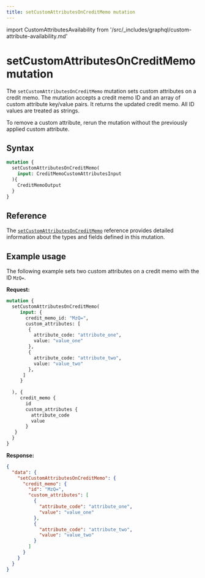 ```yaml
---
title: setCustomAttributesOnCreditMemo mutation
---
```


import CustomAttributesAvailability from '/src/_includes/graphql/custom-attribute-availability.md'

# setCustomAttributesOnCreditMemo mutation

<CustomAttributesAvailability />

The `setCustomAttributesOnCreditMemo` mutation sets custom attributes on a credit memo. The mutation accepts a credit memo ID and an array of custom attribute key/value pairs. It returns the updated credit memo. All ID values are treated as strings.

To remove a custom attribute, rerun the mutation without the previously applied custom attribute.

## Syntax

```graphql
mutation {
  setCustomAttributesOnCreditMemo(
    input: CreditMemoCustomAttributesInput
  ){    
    CreditMemoOutput
  }
}
```

## Reference

The [`setCustomAttributesOnCreditMemo`](https://developer.adobe.com/commerce/services/graphql/reference/saas-api/index.html#mutation-setCustomAttributesOnCreditMemo) reference provides detailed information about the types and fields defined in this mutation.

## Example usage

The following example sets two custom attributes on a credit memo with the ID `MzQ=`.

**Request:**

```graphql
mutation {
  setCustomAttributesOnCreditMemo(
     input: {
       credit_memo_id: "MzQ=",
       custom_attributes: [
        {
          attribute_code: "attribute_one",
          value: "value_one"
        },
        {
          attribute_code: "attribute_two",
          value: "value_two"
        },
      ]
     }
    
  ), {
     credit_memo {
       id
       custom_attributes {
         attribute_code
         value
       }
   }
  }
}
```

**Response:**

```json
{
  "data": {
    "setCustomAttributesOnCreditMemo": {
      "credit_memo": {
        "id": "MzQ=",
        "custom_attributes": [
          {
            "attribute_code": "attribute_one",
            "value": "value_one"
          },
          {
            "attribute_code": "attribute_two",
            "value": "value_two"
          }
        ]
      }
    }
  }
}
```
